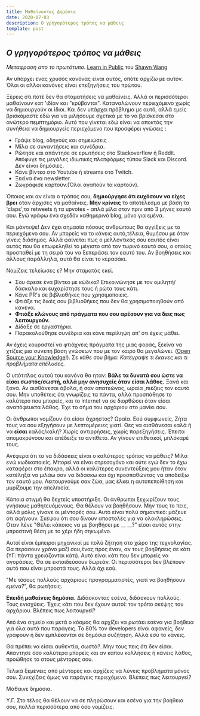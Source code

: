 ```yaml
---
title: Μαθαίνοντας Δημόσια
date: 2020-07-03
description: Ο γρηγορότερος τρόπος να μάθεις
template: post
---
```


## _Ο γρηγορότερος τρόπος να μάθεις_

_Μεταφραση απο το πρωτότυπο_. [Learn in Public](https://www.swyx.io/writing/learn-in-public/) του [Shawn Wang](https://twitter.com/swyx)

Αν υπάρχει ενας χρυσός κανόνας είναι αυτός, οπότε αρχίζω με αυτόν. Όλοι οι αλλοι κανόνες είναι επεξηγήσεις του πρώτου.

Ξέρεις ότι ποτέ δεν θα σταματήσεις να μαθαίνεις. Αλλά οι περισσότεροι μαθαίνουν κατ 'ιδίαν και "κρύβονται". Καταναλώνουν περιεχόμενο χωρίς να δημιουργούν οι ίδιοι. Και δεν υπάρχει πρόβλημα με αυτό, αλλά εμείς βρισκόμαστε εδώ για να μιλήσουμε σχετικά με το να βρίσκεσαι στο ανώτερο πεμπτημόριο. Αυτό που γίνεται εδώ είναι να αποκτάς την συνήθεια να δημιουργείς περιεχόμενο που προσφέρει γνώσεις :

- Γράψε blog, οδηγούς και σημειώσεις .
- Μίλα σε συναντήσεις και συνέδρια.
- Ρώτησε και απάντησε σε ερωτήσεις στο Stackoverflow ή Reddit. Απόφυγε τις μεγάλες ιδιωτικές πλατφόρμες τύπου Slack και Discord. Δεν είναι δημόσιες.
- Κάνε βίντεο στο Youtube ή streams στο Twitch.
- Ξεκίνα ένα newsletter.
- Ζωγράφισε καρτούν.(Όλοι αγαπούν τα καρτούν).

Όποιος και αν είναι ο τρόπος σου, **δημιούργησε ότι ευχόσουν να είχες βρει** οταν άρχισες να μαθαίνεις. **Μην κρίνεις** το αποτέλεσμα με βάση τα 'claps',τα retweets ή τα upvotes - απλά μίλα στον πριν από 3 μήνες εαυτό σου. Εγώ γράφω ένα σχεδόν καθημερινό blog, μόνο για εμένα.

Και μάντεψε! Δεν έχει σημασία πόσους ανθρώπους θα αγγίξεις με το περιεχόμενο σου. Αν μπορείς να το κάνεις αυτό,τέλεια, θυμήσου με όταν γίνεις διάσημος. Αλλά φαίνεται πως ο μελλοντικός σου εαυτός είναι αυτός που θα επωφεληθεί το μέγιστο από τον τωρινό εαυτό σου, ο οποίος προσπαθεί με τη σειρά του να ξεπεράσει τον εαυτό του. Αν βοηθήσεις και άλλους παράλληλα, αυτό θα είναι το κερασάκι.

Νομίζεις τελείωσες ε? Μην σταματάς εκεί.

- Σου άρεσε ένα βίντεο με κώδικα? Επικοινώνησε με τον ομιλητή/δάσκαλο και ευχαρίστησε τους ή ρώτα τους κάτι.
- Κάνε PR's σε βιβλιοθήκες που χρησιμοποιεις.
- Φτιάξε τις δικές σου βιβλιοθήκες που δεν θα χρησιμοποιηθούν από κανένα.
- **Φτιάξε κλώνους από πράγματα που σου αρέσουν για να δεις πως λειτουργούν.**
- Δίδαξε σε εργαστήρια.
- Παρακολούθησε συνέδρια και κάνε περίληψη απ' ότι έχεις μάθει.

Αν έχεις κουραστεί να φτιάχνεις πράγματα της μιας φοράς, ξεκίνα να χτίζεις μια συνεπή βάση γνώσεων που με τον καιρό θα μεγαλώνει. ([Open Source your Knowledge](https://www.swyx.io/speaking/open-source-knowledge/)!). Σε κάθε σου βήμα: _Κατέγραψε τι έκανες και τι προβλήματα επέλυσες._

Ο υπότιτλος αυτού του κανόνα θα ηταν: **Βάλε τα δυνατά σου ώστε να είσαι σωστός/σωστή, αλλά μην ανησυχείς όταν είσαι λάθος.** Ξανά και ξανά. Αν αισθάνεσαι άβολα, ή σαν απατεώνας, ωραία ,πιέζεις τον εαυτό σου. Μην υποθέτεις ότι γνωρίζεις τα πάντα, αλλά προσπάθησε το καλύτερο που μπορείς, και το internet να σε διορθώσει όταν είσαι αναπόφευκτα λάθος. Έχε το σήμα του αρχάριου στο μανίκι σου.

Οι άνθρωποι νομίζουν ότι είσαι άχρηστος? Ωραία. Εσύ συμφωνείς. Ζήτα τους να σου εξηγήσουν με λεπτομέρειες γιατί. Θες να αισθάνεσαι καλά ή να **είσαι** καλός/καλή? Χωρίς αντιρρήσεις, χωρίς παρεξηγήσεις. Έπειτα απομακρύνσου και απέδειξε το αντίθετο. Αν γίνουν επιθετικοί, μπλόκαρέ τους.

Ανέφερα ότι το να διδάσκεις είναι ο καλύτερος τρόπος να μάθεις? Μίλα ενώ κωδικοποιείς. Μπορεί να είναι στρεσογόνο και ούτε εγώ δεν το έχω καταφέρει στο έπακρο, αλλά οι καλύτερες συνεντεύξεις μου ήταν όταν κατέληξα να μιλάω σαν να διδάσκω και όχι προσπαθώντας να αποδείξω τον εαυτό μου. Λειτουργούμε σαν ζώα, μας έλκει η αυτοπεποίθηση και μυρίζουμε την απελπισία.

Κάποια στιγμή θα δεχτείς υποστήριξη. Οι άνθρωποι ξεχωρίζουν τους γνήσιους μαθητευόμενους. Θα θέλουν να βοηθήσουν. Μην τους το πεις, αλλά μόλις γίνανε οι μέντορές σου. Αυτό είναι πολύ σημαντικό: μάζευε ότι αφήνουν. Σκέψου ότι σου δίνουν αποστολές για να ολοκληρώσεις. Οταν λένε "Θέλει κάποιος να με βοηθήσει με \_\_ \_\_?" είσαι αυτός στην μπροστινή θέση με το χέρι ήδη σηκωμένο.

Αυτοί είναι έμπειροι μηχανικοί με πολύ ζήτηση στο χώρο της τεχνολογίας. Θα περάσουν χρόνο μαζί σου,ένας προς έναν, αν τους βοηθήσεις σε κάτι (ΥΓ: πάντα χρειάζονται κάτι). Αυτό είναι κάτι που δεν μπορείς να αγοράσεις. Θα σε εκπαιδεύσουν δωρεάν. Οι περισσότεροι δεν βλέπουν αυτό που είναι μπροστά τους. Αλλά όχι εσύ.

"Με τόσους πολλούς αρχάριους προγραμματιστές, γιατί να βοηθήσουν _εμένα?_", θα ρωτήσεις.

**Επειδή μαθαίνεις δημόσια.** Διδάσκοντας εσένα, διδάσκουν πολλούς. Τους ενισχύεις. Έχεις κάτι που δεν έχουν αυτοί: τον τρόπο σκέψης του αρχάριου. Βλέπεις πως λειτουργεί?

Από ένα σημείο και μετά ο κόσμος θα αρχίζει να ρωτάει εσένα για βοήθεια για όλα αυτά που παράγεις. Το 80% τον developers είναι αφανείς, δεν γράφουν ή δεν εμπλέκονται σε δημόσια συζήτηση. Αλλά εσύ το κάνεις.

Θα πρέπει να είσαι αυθεντία, σωστά?. Μην τους πεις ότι δεν είσαι. Απάντησε όσο καλύτερα μπορείς και αν κάπου κολλήσεις ή κάνεις λάθος, προώθησε το στους μέντορες σου.

Τελικά ξεμένεις από μέντορες και αρχίζεις να λύνεις προβλήματα μόνος σου. Συνεχίζεις όμως να παράγεις περιεχόμενο. Βλέπεις πως λειτουργεί?

Μάθαινε δημόσια.

Υ.Γ. Στο τέλος θα θέλουν να σε πληρώσουν και εσένα για την βοήθεια σου, πολλά περισσότερα από όσο νομίζεις.
